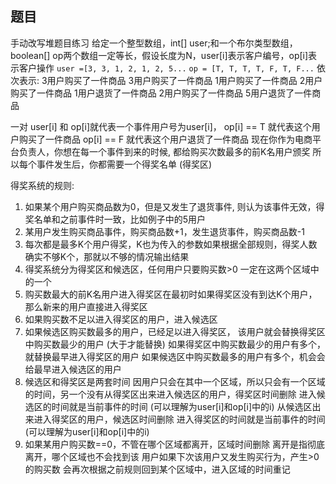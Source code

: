 ## 题目
手动改写堆题目练习
给定一个整型数组，int[] user;和一个布尔类型数组，boolean[] op两个数组一定等长，假设长度为N，user[i]表示客户编号，op[i]表示客户操作
`user =[3, 3, 1, 2, 1, 2, 5...`
`op = [T, T, T, T, F, T, F...`
依次表示:
3用户购买了一件商品
3用户购买了一件商品
1用户购买了一件商品
2用户购买了一件商品
1用户退货了一件商品
2用户购买了一件商品
5用户退货了一件商品

一对 user[i] 和 op[i]就代表一个事件用户号为user[i]，
op[i] == T 就代表这个用户购买了一件商品
op[i] == F 就代表这个用户退货了一件商品
现在你作为电商平台负责人，你想在每一个事件到来的时候, 都给购买次数最多的前K名用户颁奖
所以每个事件发生后，你都需要一个得奖名单 (得奖区)

得奖系统的规则:
1. 如果某个用户购买商品数为0，但是又发生了退货事件,
  则认为该事件无效，得奖名单和之前事件时一致，比如例子中的5用户
2. 某用户发生购买商品事件，购买商品数+1，发生退货事件，购买商品数-1
3. 每次都是最多K个用户得奖，K也为传入的参数如果根据全部规则，得奖人数确实不够K个，那就以不够的情况输出结果
4. 得奖系统分为得奖区和候选区，任何用户只要购买数>0 一定在这两个区域中的一个
5. 购买数最大的前K名用户进入得奖区在最初时如果得奖区没有到达K个用户，那么新来的用户直接进入得奖区
6. 如果购买数不足以进入得奖区的用户，进入候选区
7. 如果候选区购买数最多的用户，已经足以进入得奖区，
  该用户就会替换得奖区中购买数最少的用户 (大于才能替换)
  如果得奖区中购买数最少的用户有多个，就替换最早进入得奖区的用户
  如果候选区中购买数最多的用户有多个，机会会给最早进入候选区的用户
8. 候选区和得奖区是两套时间
  因用户只会在其中一个区域，所以只会有一个区域的时间，另一个没有从得奖区出来进入候选区的用户，得奖区时间删除
  进入候选区的时间就是当前事件的时间 (可以理解为user[i]和op[i]中的i)
  从候选区出来进入得奖区的用户，候选区时间删除
  进入得奖区的时间就是当前事件的时间 (可以理解为user[i]和op[i]中的i)
9. 如果某用户购买数==0，不管在哪个区域都离开，区域时间删除
  离开是指彻底离开，哪个区域也不会找到该
  用户如果下次该用户又发生购买行为，产生>0的购买数
  会再次根据之前规则回到某个区域中，进入区域的时间重记